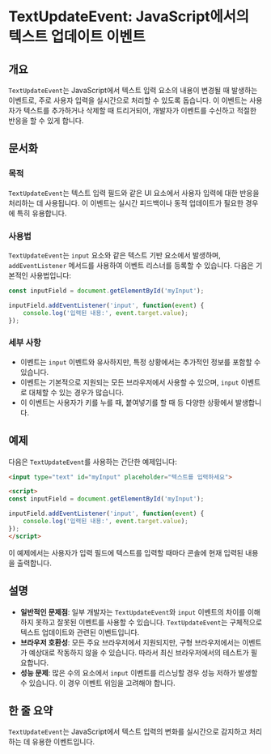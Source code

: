 <!--
Meta Description: # TextUpdateEvent: JavaScript에서의 텍스트 업데이트 이벤트 ## 개요 `TextUpdateEvent`는 JavaScript에서 텍스트 입력 요소의 내용이 변경될 때 발생하는 이벤트로, 주로 사용자 입력을 실시간으로 처리할 수 있도록 돕습니다. 이...
Meta Keywords: textupdateevent, input, 텍스트, 이벤트는, 있습니다
-->

# TextUpdateEvent: JavaScript에서의 텍스트 업데이트 이벤트

## 개요
`TextUpdateEvent`는 JavaScript에서 텍스트 입력 요소의 내용이 변경될 때 발생하는 이벤트로, 주로 사용자 입력을 실시간으로 처리할 수 있도록 돕습니다. 이 이벤트는 사용자가 텍스트를 추가하거나 삭제할 때 트리거되어, 개발자가 이벤트를 수신하고 적절한 반응을 할 수 있게 합니다.

## 문서화
### 목적
`TextUpdateEvent`는 텍스트 입력 필드와 같은 UI 요소에서 사용자 입력에 대한 반응을 처리하는 데 사용됩니다. 이 이벤트는 실시간 피드백이나 동적 업데이트가 필요한 경우에 특히 유용합니다.

### 사용법
`TextUpdateEvent`는 `input` 요소와 같은 텍스트 기반 요소에서 발생하며, `addEventListener` 메서드를 사용하여 이벤트 리스너를 등록할 수 있습니다. 다음은 기본적인 사용법입니다:

```javascript
const inputField = document.getElementById('myInput');

inputField.addEventListener('input', function(event) {
    console.log('입력된 내용:', event.target.value);
});
```

### 세부 사항
- 이벤트는 `input` 이벤트와 유사하지만, 특정 상황에서는 추가적인 정보를 포함할 수 있습니다.
- 이벤트는 기본적으로 지원되는 모든 브라우저에서 사용할 수 있으며, `input` 이벤트로 대체할 수 있는 경우가 많습니다.
- 이 이벤트는 사용자가 키를 누를 때, 붙여넣기를 할 때 등 다양한 상황에서 발생합니다.

## 예제
다음은 `TextUpdateEvent`를 사용하는 간단한 예제입니다:

```html
<input type="text" id="myInput" placeholder="텍스트를 입력하세요">

<script>
const inputField = document.getElementById('myInput');

inputField.addEventListener('input', function(event) {
    console.log('입력된 내용:', event.target.value);
});
</script>
```

이 예제에서는 사용자가 입력 필드에 텍스트를 입력할 때마다 콘솔에 현재 입력된 내용을 출력합니다.

## 설명
- **일반적인 문제점**: 일부 개발자는 `TextUpdateEvent`와 `input` 이벤트의 차이를 이해하지 못하고 잘못된 이벤트를 사용할 수 있습니다. `TextUpdateEvent`는 구체적으로 텍스트 업데이트와 관련된 이벤트입니다.
- **브라우저 호환성**: 모든 주요 브라우저에서 지원되지만, 구형 브라우저에서는 이벤트가 예상대로 작동하지 않을 수 있습니다. 따라서 최신 브라우저에서의 테스트가 필요합니다.
- **성능 문제**: 많은 수의 요소에서 `input` 이벤트를 리스닝할 경우 성능 저하가 발생할 수 있습니다. 이 경우 이벤트 위임을 고려해야 합니다.

## 한 줄 요약
`TextUpdateEvent`는 JavaScript에서 텍스트 입력의 변화를 실시간으로 감지하고 처리하는 데 유용한 이벤트입니다.